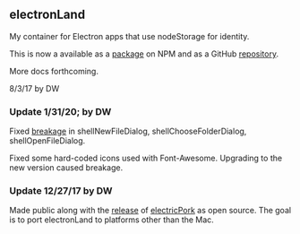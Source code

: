 ## electronLand

My container for Electron apps that use nodeStorage for identity.

This is now a available as a <a href="https://www.npmjs.com/package/electronland">package</a> on NPM and as a GitHub <a href="https://github.com/scripting/electronland">repository</a>.

More docs forthcoming.

8/3/17 by DW

### Update 1/31/20; by DW

Fixed <a href="https://www.electronjs.org/releases/stable?version=6&page=5#release-notes-for-600">breakage</a> in shellNewFileDialog, shellChooseFolderDialog, shellOpenFileDialog.

Fixed some hard-coded icons used with Font-Awesome. Upgrading to the new version caused breakage. 

### Update 12/27/17 by DW

Made public along with the <a href="https://github.com/scripting/Scripting-News/issues/55">release</a> of <a href="https://github.com/scripting/electricPork">electricPork</a> as open source. The goal is to port electronLand to platforms other than the Mac. 

